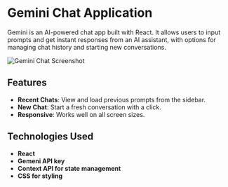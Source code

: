 # Gemini Chat Application

Gemini is an AI-powered chat app built with React. It allows users to input prompts and get instant responses from an AI assistant, with options for managing chat history and starting new conversations.

![Gemini Chat Screenshot](https://drive.google.com/uc?id=1ZDcl_tM0p_MdyK5mIGidx6Lr7jE-R7UZ)



## Features

- **Recent Chats**: View and load previous prompts from the sidebar.
- **New Chat**: Start a fresh conversation with a click.
- **Responsive**: Works well on all screen sizes.


## Technologies Used
- **React**
- **Gemeni API key**
- **Context API for state management**
- **CSS for styling**